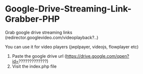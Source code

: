 # Google-Drive-Streaming-Link-Grabber-PHP
Grab google drive streaming links (redirector.googlevideo.com/videoplayback?..)

You can use it for video players (jwplpayer, videojs, flowplayer etc)

1. Paste the google drive url (https://drive.google.com/open?id=?????????????)
2. Visit the index.php file

